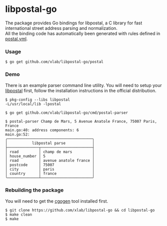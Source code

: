 libpostal-go
============

The package provides Go bindings for libpostal, a C library for fast international street address parsing and normalization.<br />
All the binding code has automatically been generated with rules defined in [postal.yml](/postal.yml).

### Usage

```
$ go get github.com/xlab/libpostal-go/postal
```

### Demo

There is an example parser command line utility. You will need to setup your [libpostal](https://github.com/openvenues/libpostal#installation) first, follow the installation instructions in the official distribution.

```
$ pkg-config --libs libpostal
-L/usr/local/lib -lpostal

$ go get github.com/xlab/libpostal-go/cmd/postal-parser

$ postal-parser Champ de Mars, 5 Avenue Anatole France, 75007 Paris, France
main.go:40: address components: 6
main.go:52:
╭──────────────────────────────────────╮
│           libpostal parse            │
├──────────────┬───────────────────────┤
│ road         │ champ de mars         │
│ house_number │ 5                     │
│ road         │ avenue anatole france │
│ postcode     │ 75007                 │
│ city         │ paris                 │
│ country      │ france                │
╰──────────────┴───────────────────────╯
```

### Rebuilding the package

You will need to get the [cgogen](https://git.io/cgogen) tool installed first.

```
$ git clone https://github.com/xlab/libpostal-go && cd libpostal-go
$ make clean
$ make
```
